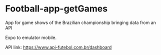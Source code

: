 # Football-app-getGames
App for game shows of the Brazilian championship bringing data from an API

Expo to emulator mobile.

API link: https://www.api-futebol.com.br/dashboard
